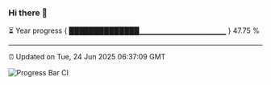 ### Hi there 👋

⏳ Year progress { ██████████████▁▁▁▁▁▁▁▁▁▁▁▁▁▁▁▁ } 47.75 %

---

⏰ Updated on Tue, 24 Jun 2025 06:37:09 GMT

![Progress Bar CI](https://github.com/ZhaoGui/ZhaoGui/workflows/Progress%20Bar%20CI/badge.svg)
